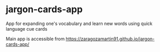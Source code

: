 # jargon-cards-app

App for expanding one's vocabulary and learn new words using quick language cue cards

Main app is accessible from https://zaragozamartin91.github.io/jargon-cards-app/